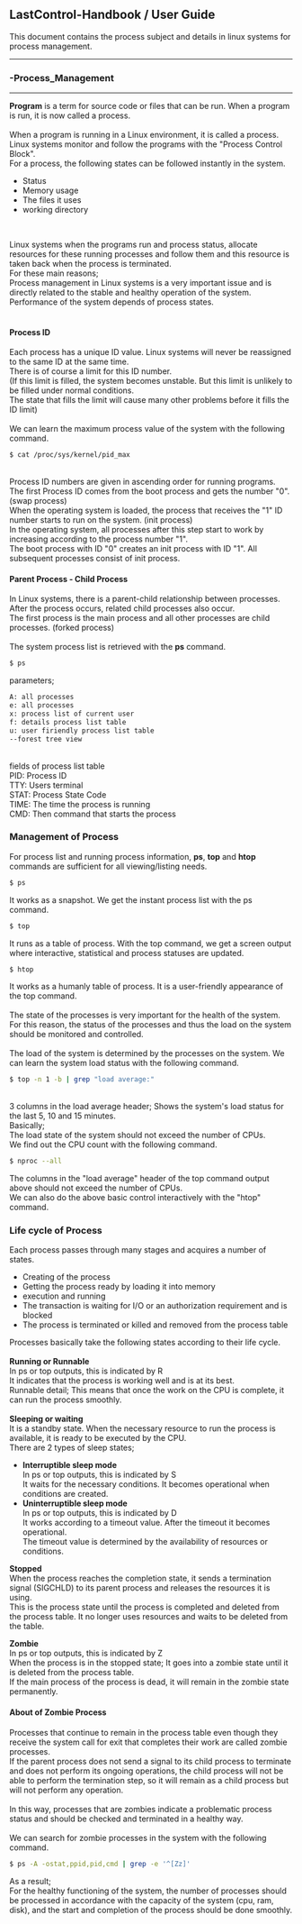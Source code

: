 ## LastControl-Handbook / User Guide
This document contains the process subject and details in linux systems for process management.<br>

---
### -Process_Management
---

**Program** is a term for source code or files that can be run. When a program is run, it is now called a process.<br>
<br>
When a program is running in a Linux environment, it is called a process. Linux systems monitor and follow the programs with the "Process Control Block".<br>
For a process, the following states can be followed instantly in the system.<br>
- Status
- Memory usage
- The files it uses
- working directory
<br>

Linux systems when the programs run and process status, allocate resources for these running processes and follow them and this resource is taken back when the process is terminated.<br>
For these main reasons;<br>
Process management in Linux systems is a very important issue and is directly related to the stable and healthy operation of the system.<br>
Performance of the system depends of process states.<br>
<br>

#### Process ID
Each process has a unique ID value. Linux systems will never be reassigned to the same ID at the same time.<br>
There is of course a limit for this ID number.<br>
(If this limit is filled, the system becomes unstable. But this limit is unlikely to be filled under normal conditions.<br>
The state that fills the limit will cause many other problems before it fills the ID limit)<br>
<br>
We can learn the maximum process value of the system with the following command.<br>
```sh
$ cat /proc/sys/kernel/pid_max
```
<br>
Process ID numbers are given in ascending order for running programs.<br>
The first Process ID comes from the boot process and gets the number "0". (swap process)<br>
When the operating system is loaded, the process that receives the "1" ID number starts to run on the system. (init process)<br>
In the operating system, all processes after this step start to work by increasing according to the process number "1".<br>
The boot process with ID "0" creates an init process with ID "1". All subsequent processes consist of init process.<br>


#### Parent Process - Child Process
In Linux systems, there is a parent-child relationship between processes.<br>
After the process occurs, related child processes also occur.<br>
The first process is the main process and all other processes are child processes. (forked process)<br>
<br>
The system process list is retrieved with the **ps** command.
```sh
$ ps
```
parameters;<br>
```sh
A: all processes
e: all processes
x: process list of current user
f: details process list table
u: user firiendly process list table
--forest tree view
```
<br>
fields of process list table<br>
PID: Process ID<br>
TTY: Users terminal<br>
STAT: Process State Code<br>
TIME: The time the process is running<br>
CMD: Then command that starts the process<br>

### Management of Process
For process list and running process information, **ps**, **top** and **htop** commands are sufficient for all viewing/listing needs.<br>
```sh
$ ps
```
It works as a snapshot. We get the instant process list with the ps command.<br>
```sh
$ top
```
It runs as a table of process. With the top command, we get a screen output where interactive, statistical and process statuses are updated.<br>
```sh
$ htop
```
It works as a humanly table of process. It is a user-friendly appearance of the top command.<br>
<br>
The state of the processes is very important for the health of the system.<br>
For this reason, the status of the processes and thus the load on the system should be monitored and controlled.<br>
<br>
The load of the system is determined by the processes on the system. We can learn the system load status with the following command.<br>
```sh
$ top -n 1 -b | grep "load average:"
```
<br>
3 columns in the load average header; Shows the system's load status for the last 5, 10 and 15 minutes.<br>
Basically;<br>
The load state of the system should not exceed the number of CPUs.<br>
We find out the CPU count with the following command.<br>

```sh
$ nproc --all
```
The columns in the "load average" header of the top command output above should not exceed the number of CPUs.<br>
We can also do the above basic control interactively with the "htop" command.<br>

### Life cycle of Process
Each process passes through many stages and acquires a number of states.<br>
- Creating of the process
- Getting the process ready by loading it into memory
- execution and running
- The transaction is waiting for I/O or an authorization requirement and is blocked
- The process is terminated or killed and removed from the process table

Processes basically take the following states according to their life cycle.<br>
<br>
**Running or Runnable**<br>
In ps or top outputs, this is indicated by R<br>
It indicates that the process is working well and is at its best.<br>
Runnable detail; This means that once the work on the CPU is complete, it can run the process smoothly.<br>
<br>
**Sleeping or waiting**<br>
It is a standby state. When the necessary resource to run the process is available, it is ready to be executed by the CPU.<br>
There are 2 types of sleep states;<br>
- **Interruptible sleep mode**<br>
In ps or top outputs, this is indicated by S<br>
It waits for the necessary conditions. It becomes operational when conditions are created.<br>
- **Uninterruptible sleep mode**<br>
In ps or top outputs, this is indicated by D<br>
It works according to a timeout value. After the timeout it becomes operational.<br>
The timeout value is determined by the availability of resources or conditions.<br>

**Stopped**<br>
When the process reaches the completion state, it sends a termination signal (SIGCHLD) to its parent process and releases the resources it is using.<br>
This is the process state until the process is completed and deleted from the process table. It no longer uses resources and waits to be deleted from the table.<br>

**Zombie**<br>
In ps or top outputs, this is indicated by Z<br>
When the process is in the stopped state; It goes into a zombie state until it is deleted from the process table.<br>
If the main process of the process is dead, it will remain in the zombie state permanently.<br>

#### About of Zombie Process
Processes that continue to remain in the process table even though they receive the system call for exit that completes their work are called zombie processes.<br>
If the parent process does not send a signal to its child process to terminate and does not perform its ongoing operations, the child process will not be able to perform the termination step, so it will remain as a child process but will not perform any operation.<br>
<br>
In this way, processes that are zombies indicate a problematic process status and should be checked and terminated in a healthy way.<br>
<br>
We can search for zombie processes in the system with the following command.<br>

```sh
$ ps -A -ostat,ppid,pid,cmd | grep -e '^[Zz]'
```
As a result;<br>
For the healthy functioning of the system, the number of processes should be processed in accordance with the capacity of the system (cpu, ram, disk), and the start and completion of the process should be done smoothly.
